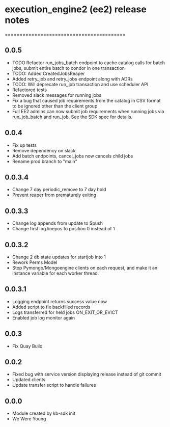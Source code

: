 # execution_engine2 (ee2) release notes
=========================================


## 0.0.5
  * TODO Refactor run_jobs_batch endpoint to cache catalog calls for batch jobs, submit entire batch to condor in one transaction
  * TODO: Added CreatedJobsReaper
  * Added retry_job and retry_jobs endpoint along with ADRs
  * TODO: Will deprecate run_job transaction and use scheduler API
  * Refactored tests
  * Removed slack messages for running jobs
  * Fix a bug that caused job requirements from the catalog in CSV format to be ignored other
    than the client group
  * Full EE2 admins can now submit job requirements when running jobs via run_job_batch and
    run_job. See the SDK spec for details.


## 0.0.4
  * Fix up tests
  * Remove dependency on slack
  * Add batch endpoints, cancel_jobs now cancels child jobs
  * Rename prod branch to "main"

## 0.0.3.4
  * Change 7 day periodic_remove to 7 day hold
  * Prevent reaper from prematurely exiting
  
## 0.0.3.3
  * Change log appends from update to $push
  * Change first log linepos to position 0 instead of 1

## 0.0.3.2
  * Change 2 db state updates for startjob into 1
  * Rework Perms Model 
  * Stop Pymongo/Mongoengine clients on each request, and make it an instance variable for each worker thread.

## 0.0.3.1
  * Logging endpoint returns success value now
  * Added script to fix backfilled records
  * Logs transferred for held jobs ON_EXIT_OR_EVICT
  * Enabled job log monitor again

## 0.0.3
  * Fix Quay Build

## 0.0.2

  *  Fixed bug with service version displaying release instead of git commit
  *  Updated clients
  *  Update transfer script to handle failures

## 0.0.0 
  *  Module created by kb-sdk init
  *  We Were Young
